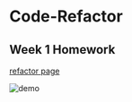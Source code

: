 # Code-Refactor

## Week 1 Homework

[refactor page](https://jnm8787.github.io/refactor/)

![demo](assets/images/01-html-css-git-homework-demo.png)